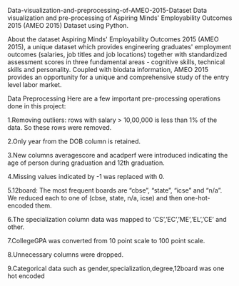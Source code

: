Data-visualization-and-preprocessing-of-AMEO-2015-Dataset
Data visualization and pre-processing of Aspiring Minds' Employability Outcomes 2015 (AMEO 2015) Dataset using Python.

About the dataset
Aspiring Minds' Employability Outcomes 2015 (AMEO 2015), a unique dataset which provides engineering graduates' employment outcomes (salaries, job titles and job locations) together with standardized assessment scores in three fundamental areas - cognitive skills, technical skills and personality. Coupled with biodata information, AMEO 2015 provides an opportunity for a unique and comprehensive study of the entry level labor market.


Data Preprocessing
Here are a few important pre-processing operations done in this project:

1.Removing outliers: rows with salary > 10,00,000 is less than 1% of the data. So these rows were removed.

2.Only year from the DOB column is retained.

3.New columns averagescore and acadperf were introduced indicating the age of person during graduation and 12th graduation.

4.Missing values indicated by -1 was replaced with 0.

5.12board: The most frequent boards are “cbse”, “state”, “icse” and “n/a”. We reduced each to one of (cbse, state, n/a, icse) and then one-hot-encoded them.

6.The specialization column data was mapped to ‘CS’,’EC’,’ME’,’EL’,’CE’ and other.

7.CollegeGPA was converted from 10 point scale to 100 point scale.

8.Unnecessary columns were dropped.

9.Categorical data such as gender,specialization,degree,12board was one hot encoded
